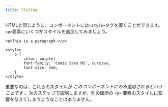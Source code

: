 ```yaml
---
title: Styling
---
```


HTMLと同じように、コンポーネントには`<style>`タグを置くことができます。`<p>`要素にいくつかスタイルを追加してみましょう。

```svelte
<p>This is a paragraph.</p>

<style>
	p {
		color: purple;
		font-family: 'Comic Sans MS', cursive;
		font-size: 2em;
	}
</style>
```

重要なのは、これらのスタイルが _このコンポーネントにのみ適用されるということです_ 。次のステップで説明しますが、別の箇所の `<p>` 要素のスタイルに影響を与えてしまうようなことはありません。

